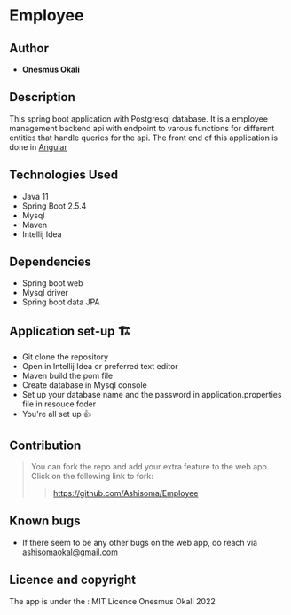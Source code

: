 # Employee

## Author
- **Onesmus Okali**

## Description
This spring boot application with Postgresql database. It is a employee management backend api with endpoint to varous functions for different entities that handle queries for the api.
The front end of this application is done in [Angular](https://github.com/Ashisoma/employeemanagerapp)

## Technologies Used

- Java 11
- Spring Boot 2.5.4
- Mysql
- Maven
- Intellij Idea

## Dependencies
- Spring boot web
- Mysql driver
- Spring boot data JPA

## Application set-up 🏗️
<!-- to be added -->
- Git clone the repository
- Open in Intellij Idea or preferred text editor
- Maven build the pom file
- Create database in Mysql console 
- Set up your database name and the password in application.properties file in resouce foder
- You're all set up 👍

## Contribution
>You can fork the repo and add your extra feature to the web app. Click on the following link to fork:
>>https://github.com/Ashisoma/Employee
  
## Known bugs
- If there seem to be any other bugs on the web app, do reach via ashisomaokal@gmail.com

## Licence and copyright 
The app is under the :
   MIT Licence Onesmus Okali 2022
